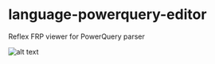# language-powerquery-editor
Reflex FRP viewer for PowerQuery parser

![alt text][editor_poc]

[editor_poc]: raw/language-powerquery-editor-poc.gif
